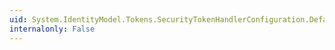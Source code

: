 ```yaml
---
uid: System.IdentityModel.Tokens.SecurityTokenHandlerConfiguration.DefaultCertificateValidator
internalonly: False
---
```


